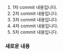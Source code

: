 1.	1차 commit 내용입니다.
2.	2차 commit 내용입니다.
3.	3차 commit 내용입니다.
4.	4차 commit 내용입니다.
5.	5차 commit 내용입니다.

### 새로운 내용
